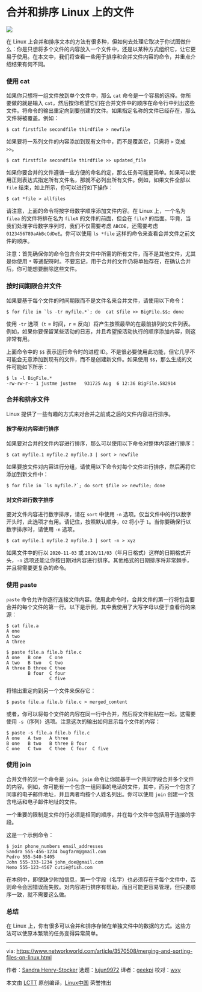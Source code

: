 [#]: collector: (lujun9972)
[#]: translator: (geekpi)
[#]: reviewer: (wxy)
[#]: publisher: (wxy)
[#]: url: (https://linux.cn/article-12539-1.html)
[#]: subject: (Merging and sorting files on Linux)
[#]: via: (https://www.networkworld.com/article/3570508/merging-and-sorting-files-on-linux.html)
[#]: author: (Sandra Henry-Stocker https://www.networkworld.com/author/Sandra-Henry_Stocker/)

合并和排序 Linux 上的文件
======

![](https://img.linux.net.cn/data/attachment/album/202008/22/102250i3943is48r34w4nz.jpg)

在 Linux 上合并和排序文本的方法有很多种，但如何去处理它取决于你试图做什么：你是只想将多个文件的内容放入一个文件中，还是以某种方式组织它，让它更易于使用。在本文中，我们将查看一些用于排序和合并文件内容的命令，并重点介绍结果有何不同。

### 使用 cat

如果你只想将一组文件放到单个文件中，那么 `cat` 命令是一个容易的选择。你所要做的就是输入 `cat`，然后按你希望它们在合并文件中的顺序在命令行中列出这些文件。将命令的输出重定向到要创建的文件。如果指定名称的文件已经存在，那么文件将被覆盖。例如：

```
$ cat firstfile secondfile thirdfile > newfile
```

如果要将一系列文件的内容添加到现有文件中，而不是覆盖它，只需将 `>` 变成 `>>`。

```
$ cat firstfile secondfile thirdfile >> updated_file
```

如果你要合并的文件遵循一些方便的命名约定，那么任务可能更简单。如果可以使用正则表达式指定所有文件名，那就不必列出所有文件。例如，如果文件全部以 `file` 结束，如上所示，你可以进行如下操作：

```
$ cat *file > allfiles
```

请注意，上面的命令将按字母数字顺序添加文件内容。在 Linux 上，一个名为 `filea` 的文件将排在名为 `fileA` 的文件的前面，但会在 `file7` 的后面。毕竟，当我们处理字母数字序列时，我们不仅需要考虑 `ABCDE`，还需要考虑 `0123456789aAbBcCdDeE`。你可以使用 `ls *file` 这样的命令来查看合并文件之前文件的顺序。

注意：首先确保你的命令包含合并文件中所需的所有文件，而不是其他文件，尤其是你使用 `*` 等通配符时。不要忘记，用于合并的文件仍将单独存在，在确认合并后，你可能想要删除这些文件。

### 按时间期限合并文件

如果要基于每个文件的时间期限而不是文件名来合并文件，请使用以下命令：

```
$ for file in `ls -tr myfile.*`; do  cat $file >> BigFile.$$; done
```

使用 `-tr` 选项（`t` = 时间，`r` = 反向）将产生按照最早的在最前排列的文件列表。例如，如果你要保留某些活动的日志，并且希望按活动执行的顺序添加内容，则这非常有用。

上面命令中的 `$$` 表示运行命令时的进程 ID。不是很必要使用此功能，但它几乎不可能会无意添加到现有的文件，而不是创建新文件。如果使用 `$$`，那么生成的文件可能如下所示：

```
$ ls -l BigFile.*
-rw-rw-r-- 1 justme justme   931725 Aug  6 12:36 BigFile.582914
```

### 合并和排序文件

Linux 提供了一些有趣的方式来对合并之前或之后的文件内容进行排序。

#### 按字母对内容进行排序

如果要对合并的文件内容进行排序，那么可以使用以下命令对整体内容进行排序：

```
$ cat myfile.1 myfile.2 myfile.3 | sort > newfile
```

如果要按文件对内容进行分组，请使用以下命令对每个文件进行排序，然后再将它添加到新文件中：

```
$ for file in `ls myfile.?`; do sort $file >> newfile; done
```

#### 对文件进行数字排序

要对文件内容进行数字排序，请在 `sort` 中使用 `-n` 选项。仅当文件中的行以数字开头时，此选项才有用。请记住，按照默认顺序，`02` 将小于 `1`。当你要确保行以数字排序时，请使用 `-n` 选项。

```
$ cat myfile.1 myfile.2 myfile.3 | sort -n > xyz
```

如果文件中的行以 `2020-11-03` 或 `2020/11/03`（年月日格式）这样的日期格式开头，`-n` 选项还能让你按日期对内容进行排序。其他格式的日期排序将非常棘手，并且将需要更复杂的命令。

### 使用 paste

`paste` 命令允许你逐行连接文件内容。使用此命令时，合并文件的第一行将包含要合并的每个文件的第一行。以下是示例，其中我使用了大写字母以便于查看行的来源：

```
$ cat file.a
A one
A two
A three

$ paste file.a file.b file.c
A one   B one   C one
A two   B two   C two
A three B three C thee
        B four  C four
                C five
```

将输出重定向到另一个文件来保存它：

```
$ paste file.a file.b file.c > merged_content
```

或者，你可以将每个文件的内容在同一行中合并，然后将文件粘贴在一起。这需要使用 `-s`（序列）选项。注意这次的输出如何显示每个文件的内容：

```
$ paste -s file.a file.b file.c
A one   A two   A three
B one   B two   B three B four
C one   C two   C thee  C four  C five
```

### 使用 join

合并文件的另一个命令是 `join`。`join` 命令让你能基于一个共同字段合并多个文件的内容。例如，你可能有一个包含一组同事的电话的文件，其中，而另一个包含了同事的电子邮件地址，并且两者均按个人姓名列出。你可以使用 `join` 创建一个包含电话和电子邮件地址的文件。

一个重要的限制是文件的行必须是相同的顺序，并在每个文件中包括用于连接的字段。

这是一个示例命令：

```
$ join phone_numbers email_addresses
Sandra 555-456-1234 bugfarm@gmail.com
Pedro 555-540-5405
John 555-333-1234 john_doe@gmail.com
Nemo 555-123-4567 cutie@fish.com
```

在本例中，即使缺少附加信息，第一个字段（名字）也必须存在于每个文件中，否则命令会因错误而失败。对内容进行排序有帮助，而且可能更容易管理，但只要顺序一致，就不需要这么做。

### 总结

在 Linux 上，你有很多可以合并和排序存储在单独文件中的数据的方式。这些方法可以使原本繁琐的任务变得异常简单。

--------------------------------------------------------------------------------

via: https://www.networkworld.com/article/3570508/merging-and-sorting-files-on-linux.html

作者：[Sandra Henry-Stocker][a]
选题：[lujun9972][b]
译者：[geekpi](https://github.com/geekpi)
校对：[wxy](https://github.com/wxy)

本文由 [LCTT](https://github.com/LCTT/TranslateProject) 原创编译，[Linux中国](https://linux.cn/) 荣誉推出

[a]: https://www.networkworld.com/author/Sandra-Henry_Stocker/
[b]: https://github.com/lujun9972
[2]: https://www.facebook.com/NetworkWorld/
[3]: https://www.linkedin.com/company/network-world

